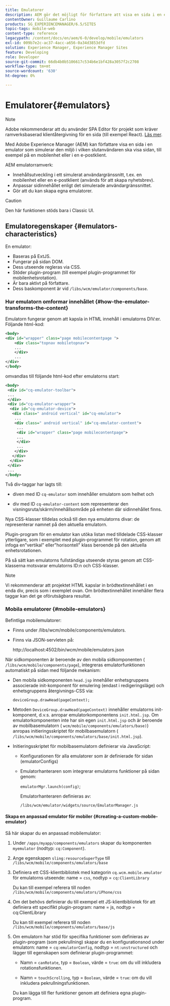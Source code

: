 ```yaml
---
title: Emulatorer
description: AEM gör det möjligt för författare att visa en sida i en emulator som simulerar den miljö i vilken slutanvändaren ska visa sidan
contentOwner: Guillaume Carlino
products: SG_EXPERIENCEMANAGER/6.5/SITES
topic-tags: mobile-web
content-type: reference
legacypath: /content/docs/en/aem/6-0/develop/mobile/emulators
exl-id: 009b7e2c-ac37-4acc-a656-0a34d3853dfd
solution: Experience Manager, Experience Manager Sites
feature: Developing
role: Developer
source-git-commit: 66db4b0b5106617c534b6e1bf428a3057f2c2708
workflow-type: tm+mt
source-wordcount: '630'
ht-degree: 0%

---
```


# Emulatorer{#emulators}

>[!NOTE]
>
>Adobe rekommenderar att du använder SPA Editor för projekt som kräver ramverksbaserad klientåtergivning för en sida (till exempel React). [Läs mer](/help/sites-developing/spa-overview.md).

Med Adobe Experience Manager (AEM) kan författare visa en sida i en emulator som simulerar den miljö i vilken slutanvändaren ska visa sidan, till exempel på en mobilenhet eller i en e-postklient.

AEM emulatorramverk:

* Innehållsutveckling i ett simulerat användargränssnitt, t.ex. en mobilenhet eller en e-postklient (används för att skapa nyhetsbrev).
* Anpassar sidinnehållet enligt det simulerade användargränssnittet.
* Gör att du kan skapa egna emulatorer.

>[!CAUTION]
>
>Den här funktionen stöds bara i Classic UI.

## Emulatoregenskaper {#emulators-characteristics}

En emulator:

* Baseras på ExtJS.
* Fungerar på sidan DOM.
* Dess utseende regleras via CSS.
* Stöder plugin-program (till exempel plugin-programmet för mobilenhetsrotation).
* Är bara aktivt på författare.
* Dess baskomponent är vid `/libs/wcm/emulator/components/base`.

### Hur emulatorn omformar innehållet {#how-the-emulator-transforms-the-content}

Emulatorn fungerar genom att kapsla in HTML innehåll i emulatorns DIV:er. Följande html-kod:

```xml
<body>
<div id="wrapper" class="page mobilecontentpage ">
    <div class="topnav mobiletopnav">
    ...
    </div>
    ...
</div>
</body>
```

omvandlas till följande html-kod efter emulatorns start:

```xml
<body>
 <div id="cq-emulator-toolbar">
 ...
 </div>
 <div id="cq-emulator-wrapper">
  <div id="cq-emulator-device">
   <div class=" android vertical" id="cq-emulator">
    ...
    <div class=" android vertical" id="cq-emulator-content">
     ...
     <div id="wrapper" class="page mobilecontentpage">
     ...
     </div>
     ...
    </div>
   </div>
  </div>
 </div>
 ...
</body>
```

Två div-taggar har lagts till:

* diven med ID `cq-emulator` som innehåller emulatorn som helhet och

* div med ID `cq-emulator-content` som representerar den visningsruta/skärm/innehållsområde på enheten där sidinnehållet finns.

Nya CSS-klasser tilldelas också till den nya emulatorns divar: de representerar namnet på den aktuella emulatorn.

Plugin-program för en emulator kan utöka listan med tilldelade CSS-klasser ytterligare, som i exemplet med plugin-programmet för rotation, genom att infoga en&quot;vertikal&quot; eller&quot;horisontell&quot; klass beroende på den aktuella enhetsrotationen.

På så sätt kan emulatorns fullständiga utseende styras genom att CSS-klasserna motsvarar emulatorns ID:n och CSS-klasser.

>[!NOTE]
>
>Vi rekommenderar att projektet HTML kapslar in brödtextinnehållet i en enda div, precis som i exemplet ovan. Om brödtextinnehållet innehåller flera taggar kan det ge oförutsägbara resultat.

### Mobila emulatorer {#mobile-emulators}

Befintliga mobilemulatorer:

* Finns under /libs/wcm/mobile/components/emulators.
* Finns via JSON-servleten på:

  http://localhost:4502/bin/wcm/mobile/emulators.json

När sidkomponenten är beroende av den mobila sidkomponenten ( `/libs/wcm/mobile/components/page`), integreras emulatorfunktionen automatiskt på sidan med följande mekanism:

* Den mobila sidkomponenten `head.jsp` innehåller enhetsgruppens associerade init-komponent för emulering (endast i redigeringsläge) och enhetsgruppens återgivnings-CSS via:

  `deviceGroup.drawHead(pageContext);`

* Metoden `DeviceGroup.drawHead(pageContext)` innehåller emulatorns init-komponent, d.v.s. anropar emulatorkomponentens `init.html.jsp`. Om emulatorkomponenten inte har sin egen `init.html.jsp` och är beroende av mobilbasemulatorn ( `wcm/mobile/components/emulators/base)`) anropas initieringsskriptet för mobilbasemulatorn ( `/libs/wcm/mobile/components/emulators/base/init.html.jsp`).

* Initieringsskriptet för mobilbasemulatorn definierar via JavaScript:

   * Konfigurationen för alla emulatorer som är definierade för sidan (emulatorConfigs)
   * Emulatorhanteraren som integrerar emulatorns funktioner på sidan genom:

     `emulatorMgr.launch(config)`;

     Emulatorhanteraren definieras av:

     `/libs/wcm/emulator/widgets/source/EmulatorManager.js`

#### Skapa en anpassad emulator för mobiler {#creating-a-custom-mobile-emulator}

Så här skapar du en anpassad mobilemulator:

1. Under `/apps/myapp/components/emulators` skapar du komponenten `myemulator` (nodtyp: `cq:Component`).

1. Ange egenskapen `sling:resourceSuperType` till `/libs/wcm/mobile/components/emulators/base`

1. Definiera ett CSS-klientbibliotek med kategorin `cq.wcm.mobile.emulator` för emulatorns utseende: name = `css`, nodtyp = `cq:ClientLibrary`

   Du kan till exempel referera till noden `/libs/wcm/mobile/components/emulators/iPhone/css`

1. Om det behövs definierar du till exempel ett JS-klientbibliotek för att definiera ett specifikt plugin-program: name = js, nodtyp = cq:ClientLibrary

   Du kan till exempel referera till noden `/libs/wcm/mobile/components/emulators/base/js`

1. Om emulatorn har stöd för specifika funktioner som definieras av plugin-program (som pekrullning) skapar du en konfigurationsnod under emulatorn: name = `cq:emulatorConfig`, nodtyp = `nt:unstructured` och lägger till egenskapen som definierar plugin-programmet:

   * Namn = `canRotate`, typ = `Boolean`, värde = `true`: om du vill inkludera rotationsfunktionen.

   * Namn = `touchScrolling`, typ = `Boolean`, värde = `true`: om du vill inkludera pekrullningsfunktionen.

   Du kan lägga till fler funktioner genom att definiera egna plugin-program.
